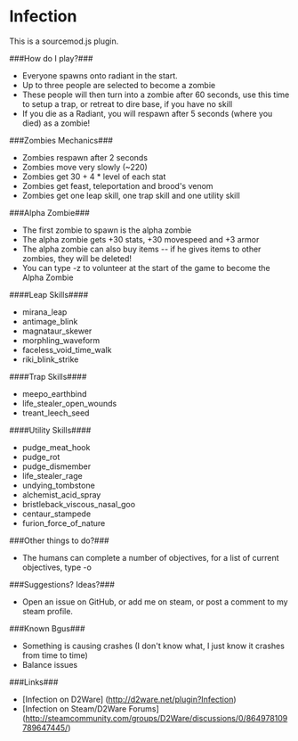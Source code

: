 Infection
=========

This is a sourcemod.js plugin.

###How do I play?###
 - Everyone spawns onto radiant in the start.
 - Up to three people are selected to become a zombie
 - These people will then turn into a zombie after 60 seconds, use this time to setup a trap, or retreat to dire base, if you have no skill
 - If you die as a Radiant, you will respawn after 5 seconds (where you died) as a zombie!

###Zombies Mechanics###
 - Zombies respawn after 2 seconds
 - Zombies move very slowly (~220)
 - Zombies get 30 + 4 * level of each stat
 - Zombies get feast, teleportation and brood's venom
 - Zombies get one leap skill, one trap skill and one utility skill

###Alpha Zombie###
 - The first zombie to spawn is the alpha zombie
 - The alpha zombie gets +30 stats, +30 movespeed and +3 armor
 - The alpha zombie can also buy items -- if he gives items to other zombies, they will be deleted!
 - You can type -z to volunteer at the start of the game to become the Alpha Zombie

####Leap Skills####
 - mirana_leap
 - antimage_blink
 - magnataur_skewer
 - morphling_waveform
 - faceless_void_time_walk
 - riki_blink_strike

####Trap Skills####
 - meepo_earthbind
 - life_stealer_open_wounds
 - treant_leech_seed

####Utility Skills####
 - pudge_meat_hook
 - pudge_rot
 - pudge_dismember
 - life_stealer_rage
 - undying_tombstone
 - alchemist_acid_spray
 - bristleback_viscous_nasal_goo
 - centaur_stampede
 - furion_force_of_nature

###Other things to do?###
 - The humans can complete a number of objectives, for a list of current objectives, type -o

###Suggestions? Ideas?###
 - Open an issue on GitHub, or add me on steam, or post a comment to my steam profile.

###Known Bgus###
 - Something is causing crashes (I don't know what, I just know it crashes from time to time)
 - Balance issues

###Links###
 - [Infection on D2Ware] (http://d2ware.net/plugin?Infection)
 - [Infection on Steam/D2Ware Forums] (http://steamcommunity.com/groups/D2Ware/discussions/0/864978109789647445/)